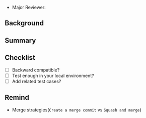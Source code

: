 - Major Reviewer:

## Background

<!--- Why is this change required? What problem does it solve? -->
<!--- If it fixes an open issue, please link to the issue here. -->

## Summary

<!--- Provide a summary of your changes. -->
<!--- It's a good idea to include the issue you are trying to solve and how to fix it. -->

## Checklist

- [ ] Backward compatible?
- [ ] Test enough in your local environment?
- [ ] Add related test cases?

## Remind

- Merge strategies(`Create a merge commit` vs `Squash and merge`)
